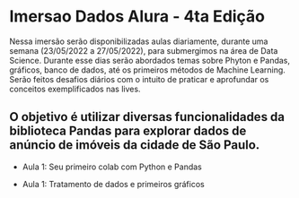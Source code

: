 # Imersao Dados Alura - 4ta Edição
Nessa imersão serão disponibilizadas aulas diariamente, durante uma semana (23/05/2022 a 27/05/2022), para submergimos na área de Data Science. 
Durante esse dias serão abordados temas sobre Phyton e Pandas, gráficos, banco de dados, até os primeiros métodos de Machine Learning. 
Serão feitos desafios diários com o intuito de praticar e aprofundar os conceitos exemplificados nas lives.

O objetivo é utilizar diversas funcionalidades da biblioteca Pandas para explorar dados de anúncio de imóveis da cidade de São Paulo. 
---

<p>
  <ul>
    <li> Aula 1: Seu primeiro colab com Python e Pandas </li>
  </ul>
</p>

<p>
  <ul>
    <li> Aula 1: Tratamento de dados e primeiros gráficos </li>
  </ul>
</p>
